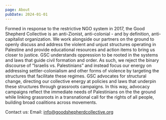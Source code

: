 ```yaml
---
page: About
pubDate: 2024-01-01
---
```

Formed in response to the restrictive NGO system in 2017, the Good Shepherd Collective is an anti-Zionist, anti-colonial - and by definition, anti-capitalist organization. We work alongside our partners on the ground to openly discuss and address the violent and unjust structures operating in Palestine and provide educational resources and action items to bring us closer to justice. GSC understands oppression to be rooted in the systems and laws that guide civil formation and order. As such, we reject the binary discourse of “Israelis vs. Palestinians” and instead focus our energy on addressing settler-colonialism and other forms of violence by targeting the structures that facilitate these regimes. GSC advocates for structural change, directing our collective energy at policies and laws that underpin these structures through grassroots campaigns. In this way, advocacy campaigns reflect the immediate needs of Palestinians on the the ground while linking grassroots in a transnational call for the rights of all people, building broad coalitions across movements. 

Contact us: Email: [info@goodshepherdcollective.org](#_)